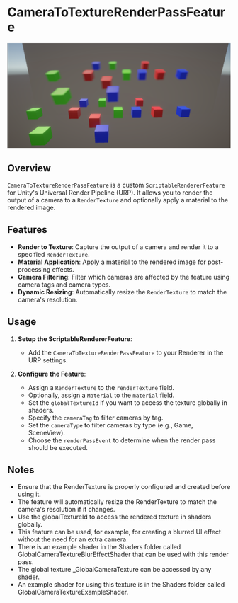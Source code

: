 # CameraToTextureRenderPassFeature

![Example Image](Images/Example.png)

## Overview

`CameraToTextureRenderPassFeature` is a custom `ScriptableRendererFeature` for Unity's Universal Render Pipeline (URP). It allows you to render the output of a camera to a `RenderTexture` and optionally apply a material to the rendered image.

## Features

- **Render to Texture**: Capture the output of a camera and render it to a specified `RenderTexture`.
- **Material Application**: Apply a material to the rendered image for post-processing effects.
- **Camera Filtering**: Filter which cameras are affected by the feature using camera tags and camera types.
- **Dynamic Resizing**: Automatically resize the `RenderTexture` to match the camera's resolution.

## Usage

1. **Setup the ScriptableRendererFeature**:
   - Add the `CameraToTextureRenderPassFeature` to your Renderer in the URP settings.

2. **Configure the Feature**:
   - Assign a `RenderTexture` to the `renderTexture` field.
   - Optionally, assign a `Material` to the `material` field.
   - Set the `globalTextureId` if you want to access the texture globally in shaders.
   - Specify the `cameraTag` to filter cameras by tag.
   - Set the `cameraType` to filter cameras by type (e.g., Game, SceneView).
   - Choose the `renderPassEvent` to determine when the render pass should be executed.

## Notes
- Ensure that the RenderTexture is properly configured and created before using it.
- The feature will automatically resize the RenderTexture to match the camera's resolution if it changes.
- Use the globalTextureId to access the rendered texture in shaders globally.
- This feature can be used, for example, for creating a blurred UI effect without the need for an extra camera.
- There is an example shader in the Shaders folder called GlobalCameraTextureBlurEffectShader that can be used with this render pass.
- The global texture _GlobalCameraTexture can be accessed by any shader.
- An example shader for using this texture is in the Shaders folder called GlobalCameraTextureExampleShader.